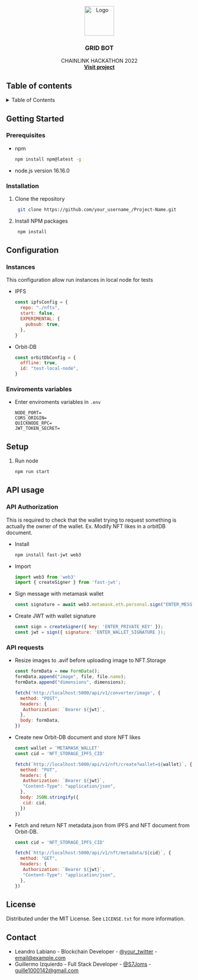 <div align="center">
  <a href="https://github.com/othneildrew/Best-README-Template">
    <img src="images/logo.png" alt="Logo" width="80" height="80">
  </a>

  <h3 align="center">GRID BOT</h3>

  <p align="center">
   CHAINLINK HACKATHON 2022
    <br />
    <a href="https://wispy-snowflake-7196.on.fleek.co/" target="_blank"><strong>Visit project</strong></a>
  </p>
</div>



<!-- TABLE OF CONTENTS -->
## Table of contents

<details>
  <summary>Table of Contents</summary>
  <ol>
    <li>
      <a href="#getting-started">Getting Started</a>
      <ul>
        <li><a href="#prerequisites">Prerequisites</a></li>
        <li><a href="#installation">Installation</a></li>
      </ul>
    </li>
    <li>
      <a href="#configuration">Configuration</a>
       <ul>
        <li><a href="#instances">Instances</a></li>
        <li><a href="#enviroments-variables">Enviroments variables</a></li>
      </ul>
    </li>
    <li>
      <a href="#api-usage">API usage</a>
      <ul>
        <li><a href="#api-authorization">API authorization</a></li>
        <li><a href="#api-requests">API requests</a></li>
      </ul>
    </li>
    <li><a href="#license">License</a></li>
    <li><a href="#contact">Contact</a></li>
  </ol>
</details>



<!-- GETTING STARTED -->
## Getting Started

### Prerequisites

* npm
  ```sh
  npm install npm@latest -g
  ```
  
* node.js version 16.16.0
 
### Installation

1. Clone the repository
   ```sh
    git clone https://github.com/your_username_/Project-Name.git
   ```

2. Install NPM packages
   ```sh
    npm install
   ```

<!-- CONFIG -->
## Configuration

### Instances
This configuration allow run instances in local node for tests

* IPFS
  ```js
  const ipfsConfig = {
    repo: "./nfts",
    start: false,
    EXPERIMENTAL: {
      pubsub: true,
    },
  }
  ```

* Orbit-DB
  ```js
  const orbitDbConfig = {
    offline: true,
    id: "test-local-node",
  }
  ```

### Enviroments variables

* Enter enviroments variables in `.env`
   ```
   NODE_PORT=
   CORS_ORIGIN=
   QUICKNODE_RPC=
   JWT_TOKEN_SECRET=
   ```  

<!-- SETUP -->
## Setup

1. Run node
   ```sh
   npm run start
   ```



<!-- USAGE -->
## API usage

### API Authorization

This is required to check that the wallet trying to request something is actually the owner of the wallet. 
Ex. Modify NFT likes in a orbitDB document.


* Install
  ```sh
  npm install fast-jwt web3
  ```

* Import
  ```js
  import web3 from 'web3'
  import { createSigner } from 'fast-jwt';
  ```

* Sign message with metamask wallet
  ```js
  const signature = await web3.metamask.eth.personal.sign("ENTER_MESSAGE_TO_SIGN", "ENTER_SIGNER_ADDRESS")
  ```

* Create JWT with wallet signature
  ```js
  const sign = createSigner({ key: 'ENTER_PRIVATE_KEY' });
  const jwt = sign({ signature: 'ENTER_WALLET_SIGNATURE });
  ```

### API requests

* Resize images to .avif before uploading image to NFT.Storage
  ```js
  const formData = new FormData();
  formData.append("image", file, file.name);
  formData.append("dimensions", dimensions);

  fetch('http://localhost:5000/api/v1/converter/image', {
    method: "POST",
    headers: {
     Authorization: `Bearer ${jwt}`,
    },
    body: formData,
  })
  ```

* Create new Orbit-DB document and store NFT likes
  ```js
  const wallet = 'METAMASK_WALLET'
  const cid = 'NFT_STORAGE_IPFS_CID'

  fetch(`http://localhost:5000/api/v1/nft/create?wallet=${wallet}`, {
    method: "PUT",
    headers: {
     Authorization: `Bearer ${jwt}`,
     "Content-Type": "application/json",
    },
    body: JSON.stringify({
     cid: cid,
    })
  })
  ```

* Fetch and return NFT metadata.json from IPFS and NFT document from Orbit-DB.
  ```js
  const cid = 'NFT_STORAGE_IPFS_CID'

  fetch(`http://localhost:5000/api/v1/nft/metadata/${cid}`, {
    method: "GET",
    headers: {
     Authorization: `Bearer ${jwt}`,
     "Content-Type": "application/json",
    },
  })
  ```



<!-- LICENSE -->
## License

Distributed under the MIT License. See `LICENSE.txt` for more information.



<!-- CONTACT -->
## Contact

* Leandro Labiano - Blockchain Developer - [@your_twitter](https://twitter.com/your_username) - email@example.com
* Guillermo Izquierdo - Full Stack Developer - [@S7Joms](https://twitter.com/S7Joms) - guille1000142@gmail.com
